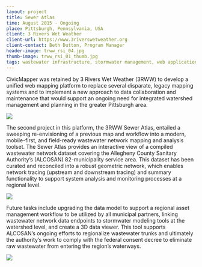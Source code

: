 ```yaml
---
layout: project
title: Sewer Atlas
time: August 2015 - Ongoing
place: Pittsburgh, Pennsylvania, USA
client: 3 Rivers Wet Weather
client-url: https://www.3riverswetweather.org
client-contact: Beth Dutton, Program Manager
header-image: trww_rsi_04.jpg
thumb-image: trww_rsi_01_thumb.jpg
tags: wastewater infrastructure, stormwater management, web application development, data maintenance strategy, network tracing, infrastructure mapping
---
```


CivicMapper was retained by 3 Rivers Wet Weather (3RWW) to develop a unified web mapping platform to replace several disparate, legacy mapping systems and to implement a new approach to data collaboration and maintenance that would support an ongoing need for integrated watershed management and planning in the greater Pittsburgh area.

<img class="img-responsive" src="{{site.baseurl}}/assets/img/proj/trww_rsi_02.jpg"/>

The second project in this platform, the 3RWW Sewer Atlas, entailed a sweeping re-envisioning of a previous map and workflow into a modern, mobile-first, and field-ready wastewater network mapping and analysis toolset. The Sewer Atlas provides an interactive view of a compiled wastewater network dataset covering the Allegheny County Sanitary Authority’s (ALCOSAN) 82-municipality service area. This dataset has been curated and reconciled into a robust geometric network, which enables network tracing (upstream and downstream tracing) and summary functionality to support system analysis and monitoring processes at a regional level.

<img class="img-responsive" src="{{site.baseurl}}/assets/img/proj/trww_rsi_03.jpg"/>

Future tasks include upgrading the data model to support a regional asset management workflow to be utilized by all municipal partners, linking wastewater network data endpoints to stormwater modeling tools at the watershed level, and create a 3D data viewer. This tool supports ALCOSAN’s ongoing efforts to regionalize wastewater trunks and ultimately the authority’s work to comply with the federal consent decree to eliminate raw wastewater from entering the region’s waterways.

<img class="img-responsive" src="{{site.baseurl}}/assets/img/proj/trww_rsi_05.jpg"/>
